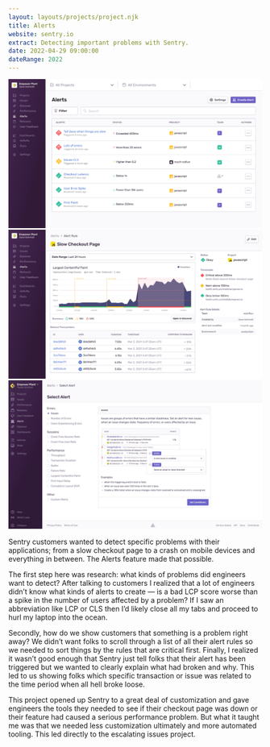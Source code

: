 ```yaml
---
layout: layouts/projects/project.njk
title: Alerts
website: sentry.io
extract: Detecting important problems with Sentry.
date: 2022-04-29 09:00:00
dateRange: 2022
---
```


<div class="carousel columns-7-13">
  <a href="/images/projects/alerts/alerts-01.webp">
    <img src="/images/projects/alerts/alerts-01.webp" alt=""/>
  </a>
  <a href="/images/projects/alerts/alerts-02.webp">
    <img src="/images/projects/alerts/alerts-02.webp" alt=""/> 
  </a>
  <a href="/images/projects/alerts/alerts-04.webp">
    <img src="/images/projects/alerts/alerts-04.webp" alt=""/> 
  </a>
</div>

<div class="columns-1-7">

<p class="intro">Sentry customers wanted to detect specific problems with their applications; from a slow checkout page to a crash on mobile devices and everything in between. The Alerts feature made that possible.</p>

The first step here was research: what kinds of problems did engineers want to detect? After talking to customers I realized that a lot of engineers didn’t know what kinds of alerts to create — is a bad LCP score worse than a spike in the number of users affected by a problem? If I saw an abbreviation like LCP or CLS then I’d likely close all my tabs and proceed to hurl my laptop into the ocean.

Secondly, how do we show customers that something is a problem right away? We didn’t want folks to scroll through a list of all their alert rules so we needed to sort things by the rules that are critical first. Finally, I realized it wasn’t good enough that Sentry just tell folks that their alert has been triggered but we wanted to clearly explain what had broken and why. This led to us showing folks which specific transaction or issue was related to the time period when all hell broke loose.

This project opened up Sentry to a great deal of customization and gave engineers the tools they needed to see if their checkout page was down or their feature had caused a serious performance problem. But what it taught me was that we needed less customization ultimately and more automated tooling. This led directly to the escalating issues project.

</div>
